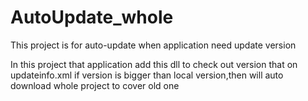 # AutoUpdate_whole

This project is for auto-update when application need update version

In this project that application add this dll to check out version that on updateinfo.xml
if version is bigger than local version,then will auto download whole project to cover old one

